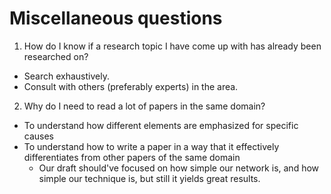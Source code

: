 # Miscellaneous questions

1. How do I know if a research topic I have come up with has already been researched on?
* Search exhaustively.
* Consult with others (preferably experts) in the area.

2. Why do I need to read a lot of papers in the same domain?
* To understand how different elements are emphasized for specific causes
* To understand how to write a paper in a way that it effectively differentiates from other papers of the same domain
  * Our draft should've focused on how simple our network is, and how simple our technique is, but still it yields great results. 
